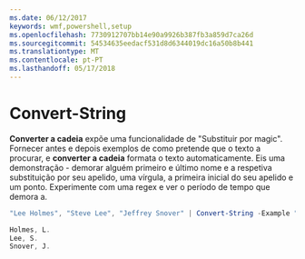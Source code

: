 ```yaml
---
ms.date: 06/12/2017
keywords: wmf,powershell,setup
ms.openlocfilehash: 7730912707bb14e90a9926b387fb3a859d7ca26d
ms.sourcegitcommit: 54534635eedacf531d8d6344019dc16a50b8b441
ms.translationtype: MT
ms.contentlocale: pt-PT
ms.lasthandoff: 05/17/2018
---
```

# <a name="convert-string"></a>Convert-String
**Converter a cadeia** expõe uma funcionalidade de "Substituir por magic". Fornecer antes e depois exemplos de como pretende que o texto a procurar, e **converter a cadeia** formata o texto automaticamente. Eis uma demonstração - demorar alguém primeiro e último nome e a respetiva substituição por seu apelido, uma vírgula, a primeira inicial do seu apelido e um ponto. Experimente com uma regex e ver o período de tempo que demora a.

```powershell
"Lee Holmes", "Steve Lee", "Jeffrey Snover" | Convert-String -Example "Bill Gates=Gates, B.","John Smith=Smith, J."

Holmes, L.
Lee, S.
Snover, J.
```
